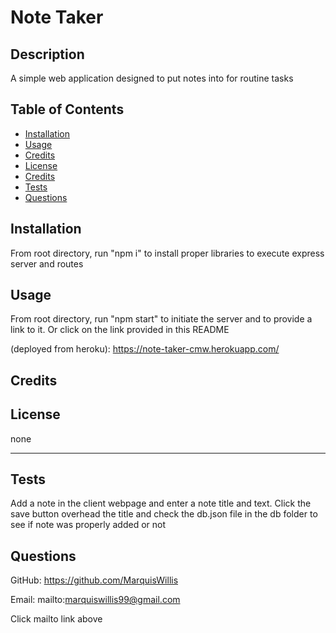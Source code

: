 # Note Taker

  ## Description
  
  A simple web application designed to put notes into for routine tasks 
  
  ## Table of Contents 
    
  - [Installation](#installation)
  - [Usage](#usage)
  - [Credits](#credits)
  - [License](#license)
  - [Credits](#credits)
  - [Tests](#tests)
  - [Questions](#questions)
  
  ## Installation
  
  From root directory, run "npm i" to install proper libraries to execute express server and routes
   
  ## Usage
  
  From root directory, run "npm start" to initiate the server and to provide a link to it. Or click on the link provided in this README
  
  (deployed from heroku): https://note-taker-cmw.herokuapp.com/
     
  
  ## Credits
  
  
  
  ## License
  
  

  none

  ---
  
  ## Tests
  
  Add a note in the client webpage and enter a note title and text. Click the save button overhead the title and check the db.json file in the db folder to see if note was properly added or not

  ## Questions

  GitHub: https://github.com/MarquisWillis

  Email: mailto:marquiswillis99@gmail.com

  Click mailto link above

  